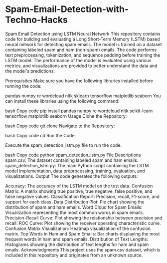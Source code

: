 # Spam-Email-Detection-with-Techno-Hacks
Spam Email Detection using LSTM Neural Network
This repository contains code for building and evaluating a Long Short-Term Memory (LSTM) based neural network for detecting spam emails. The model is trained on a dataset containing labeled spam and ham (non-spam) emails. The code performs text preprocessing, tokenization, and sequence padding before training the LSTM model. The performance of the model is evaluated using various metrics, and visualizations are provided to better understand the data and the model's predictions.

Prerequisites
Make sure you have the following libraries installed before running the code:

pandas
numpy
re
wordcloud
nltk
sklearn
tensorflow
matplotlib
seaborn
You can install these libraries using the following command:

bash
Copy code
pip install pandas numpy re wordcloud nltk scikit-learn tensorflow matplotlib seaborn
Usage
Clone the Repository:

bash
Copy code
git clone <repository-url>
Navigate to the Repository:

bash
Copy code
cd <repository-directory>
Run the Code:

Execute the spam_detection_lstm.py file to run the code.

bash
Copy code
python spam_detection_lstm.py
File Descriptions
spam.csv: The dataset containing labeled spam and ham emails.
spam_detection_lstm.py: The main Python script containing the LSTM model implementation, data preprocessing, training, evaluation, and visualizations.
Output
The code generates the following outputs:

Accuracy: The accuracy of the LSTM model on the test data.
Confusion Matrix: A matrix showing true positive, true negative, false positive, and false negative values.
Classification Report: Precision, recall, F1-score, and support for each class.
Data Distribution Plot: Pie chart showing the distribution of spam and ham emails.
Word Cloud for Spam Emails: Visualization representing the most common words in spam emails.
Precision-Recall Curve: Plot showing the relationship between precision and recall.
ROC Curve: Plot showing the receiver operating characteristic curve.
Confusion Matrix Visualization: Heatmap visualization of the confusion matrix.
Top Words in Ham and Spam Emails: Bar charts displaying the most frequent words in ham and spam emails.
Distribution of Text Lengths: Histograms showing the distribution of text lengths for ham and spam emails.
Acknowledgments
This project uses the spam.csv dataset, which is included in this repository and originates from an unknown source.
